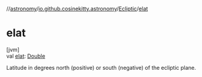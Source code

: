 //[astronomy](../../../index.md)/[io.github.cosinekitty.astronomy](../index.md)/[Ecliptic](index.md)/[elat](elat.md)

# elat

[jvm]\
val [elat](elat.md): [Double](https://kotlinlang.org/api/latest/jvm/stdlib/kotlin/-double/index.html)

Latitude in degrees north (positive) or south (negative) of the ecliptic plane.
